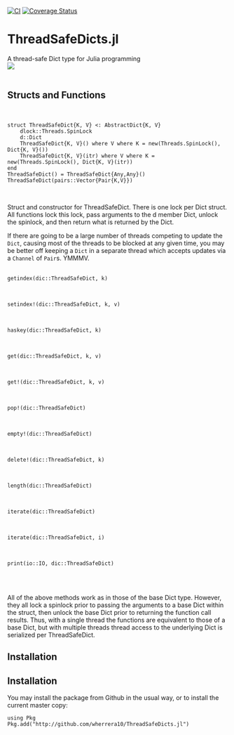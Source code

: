 [![CI](https://github.com/wherrera10/ThreadSafeDicts.jl/actions/workflows/ci.yml/badge.svg)](https://github.com/wherrera10/ThreadSafeDicts.jl/actions/workflows/ci.yml)
[![Coverage Status](https://coveralls.io/repos/github/wherrera10/ThreadSafeDicts.jl/badge.svg?branch=master)](https://coveralls.io/github/wherrera10/ThreadSafeDicts.jl?branch=master)

# ThreadSafeDicts.jl
A thread-safe Dict type for Julia programming
<br />
<img src="https://github.com/wherrera10/ThreadSafeDicts.jl/blob/master/docs/src/spool.png">
<br /><br />


## Structs and Functions
<br />
    
    struct ThreadSafeDict{K, V} <: AbstractDict{K, V}
        dlock::Threads.SpinLock
        d::Dict
        ThreadSafeDict{K, V}() where V where K = new(Threads.SpinLock(), Dict{K, V}())
        ThreadSafeDict{K, V}(itr) where V where K = new(Threads.SpinLock(), Dict{K, V}(itr))
    end
    ThreadSafeDict() = ThreadSafeDict{Any,Any}()
    ThreadSafeDict(pairs::Vector{Pair{K,V}})   
<br />

Struct and constructor for ThreadSafeDict. There is one lock per Dict struct. All functions lock this lock, pass 
arguments to the d member Dict, unlock the spinlock, and then return what is returned by the Dict.

If there are going to be a large number of threads competing to update the `Dict`, causing most of the threads to 
be blocked at any given time, you may be better off keeping a `Dict` in a separate thread which accepts updates
via a `Channel` of `Pair`s.  YMMMV. 
<br /><br />

    getindex(dic::ThreadSafeDict, k)
<br />

    setindex!(dic::ThreadSafeDict, k, v)
<br />

    haskey(dic::ThreadSafeDict, k)
<br />

    get(dic::ThreadSafeDict, k, v)
<br />

    get!(dic::ThreadSafeDict, k, v)
<br />

    pop!(dic::ThreadSafeDict)
<br />

    empty!(dic::ThreadSafeDict)
<br />

    delete!(dic::ThreadSafeDict, k)
<br />

    length(dic::ThreadSafeDict)
<br />

    iterate(dic::ThreadSafeDict)
<br />

    iterate(dic::ThreadSafeDict, i)
<br />

    print(io::IO, dic::ThreadSafeDict)
<br /><br />

All of the above methods work as in those of the base Dict type. However, they all
lock a spinlock prior to passing the arguments to a base Dict within the struct, then
unlock the base Dict prior to returning the function call results. Thus, with a single
thread the functions are equivalent to those of a base Dict, but with multiple threads
thread access to the underlying Dict is serialized per ThreadSafeDict.

## Installation

## Installation

You may install the package from Github in the usual way, or to install the current master copy:
        
    using Pkg
    Pkg.add("http://github.com/wherrera10/ThreadSafeDicts.jl")
    

